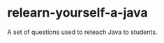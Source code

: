 relearn-yourself-a-java
=======================

A set of questions used to reteach Java to students.
